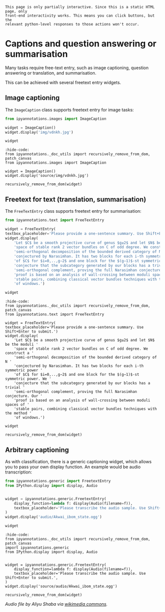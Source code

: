 
```{hint}
This page is only partially interactive. Since this is a static HTML page, only
front-end interactivity works. This means you can click buttons, but the
relevant python-level responses to those actions won't occur.
```

# Captions and question answering or summarisation

Many tasks require free-text entry, such as image captioning,
question answering or translation, and summarisation.

This can be achieved with several freetext entry widgets.

## Image captioning

The `ImageCaption` class supports freetext entry for image tasks:

```python
from ipyannotations.images import ImageCaption

widget = ImageCaption()
widget.display('img/vdnkh.jpg')

widget
```

```{jupyter-execute}
:hide-code:
from ipyannotations._doc_utils import recursively_remove_from_dom, patch_canvas
from ipyannotations.images import ImageCaption

widget = ImageCaption()
widget.display('source/img/vdnkh.jpg')

recursively_remove_from_dom(widget)
```

## Freetext for text (translation, summarisation)

The `FreeTextEntry` class supports freetext entry for summarisation:

```python
from ipyannotations.text import FreeTextEntry

widget = FreeTextEntry(
textbox_placeholder='Please provide a one-sentence summary. Use Shift+Enter to submit.')
widget.display(
    'Let $C$ be a smooth projective curve of genus $g≥2$ and let $N$ be the moduli '
    'space of stable rank 2 vector bundles on C of odd degree. We construct a '
    'semi-orthogonal decomposition of the bounded derived category of N '
    'conjectured by Narasimhan. It has two blocks for each i-th symmetric power '
    'of $C$ for $i=0,..,g−2$ and one block for the $(g−1)$-st symmetric power. We '
    'conjecture that the subcategory generated by our blocks has a trivial '
    'semi-orthogonal complement, proving the full Narasimhan conjecture. Our '
    'proof is based on an analysis of wall-crossing between moduli spaces of '
    'stable pairs, combining classical vector bundles techniques with the method '
    'of windows.')

widget
```

```{jupyter-execute}
:hide-code:
from ipyannotations._doc_utils import recursively_remove_from_dom, patch_canvas
from ipyannotations.text import FreeTextEntry

widget = FreeTextEntry(
textbox_placeholder='Please provide a one-sentence summary. Use Shift+Enter to submit.')
widget.display(
    'Let $C$ be a smooth projective curve of genus $g≥2$ and let $N$ be the moduli '
    'space of stable rank 2 vector bundles on C of odd degree. We construct a '
    'semi-orthogonal decomposition of the bounded derived category of N '
    'conjectured by Narasimhan. It has two blocks for each i-th symmetric power '
    'of $C$ for $i=0,..,g−2$ and one block for the $(g−1)$-st symmetric power. We '
    'conjecture that the subcategory generated by our blocks has a trivial '
    'semi-orthogonal complement, proving the full Narasimhan conjecture. Our '
    'proof is based on an analysis of wall-crossing between moduli spaces of '
    'stable pairs, combining classical vector bundles techniques with the method '
    'of windows.')

widget

recursively_remove_from_dom(widget)
```

## Arbitrary captioning

As with classification, there is a generic captioning widget, which allows you
to pass your own display function. An example would be audio transcription:

```python
from ipyannotations.generic import FreetextEntry
from IPython.display import display, Audio


widget = ipyannotations.generic.FreetextEntry(
    display_function=lambda f: display(Audio(filename=f)),
    textbox_placeholder='Please transcribe the audio sample. Use Shift+Enter to submit.',
)
widget.display('audio/Akwai_ibom_state.ogg')

widget
```

```{jupyter-execute}
:hide-code:
from ipyannotations._doc_utils import recursively_remove_from_dom, patch_canvas
import ipyannotations.generic
from IPython.display import display, Audio


widget = ipyannotations.generic.FreetextEntry(
    display_function=lambda f: display(Audio(filename=f)),
    textbox_placeholder='Please transcribe the audio sample. Use Shift+Enter to submit.',
)
widget.display('source/audio/Akwai_ibom_state.ogg')

recursively_remove_from_dom(widget)
```

_Audio file by Aliyu Shaba via [wikimedia commons](https://commons.wikimedia.org/wiki/File:Akwai_ibom_state.ogg)._
